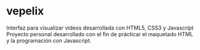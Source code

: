 # vepelix
Interfaz para visualizar videos desarrollada con HTML5, CSS3 y Javascript
Proyecto personal desarrollado con el fin de prácticar el maquetado HTML y la programación con Javascript.
